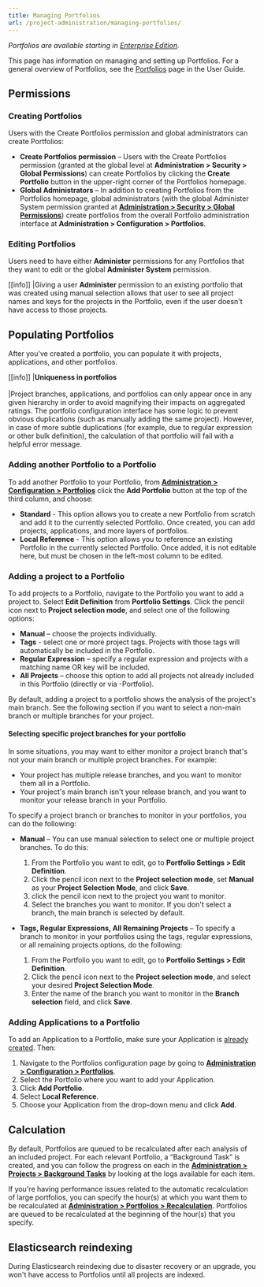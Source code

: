 ```yaml
---
title: Managing Portfolios
url: /project-administration/managing-portfolios/
---
```


*Portfolios are available starting in [Enterprise Edition](https://redirect.sonarsource.com/editions/enterprise.html).*

This page has information on managing and setting up Portfolios. For a general overview of Portfolios, see the [Portfolios](/user-guide/portfolios/) page in the User Guide.

## Permissions

### Creating Portfolios
Users with the Create Portfolios permission and global administrators can create Portfolios:

* **Create Portfolios permission** – Users with the Create Portfolios permission (granted at the global level at **Administration > Security > Global Permissions**) can create Portfolios by clicking the **Create Portfolio** button in the upper-right corner of the Portfolios homepage.
* **Global Administrators** – In addition to creating Portfolios from the Portfolios homepage, global administrators (with the global Administer System permission granted at [**Administration > Security > Global Permissions**](/#sonarqube-admin#/admin/permissions)) create portfolios from the overall Portfolio administration interface at **Administration > Configuration > Portfolios**.

### Editing Portfolios
Users need to have either **Administer** permissions for any Portfolios that they want to edit or the global **Administer System** permission.

[[info]]
|Giving a user **Administer** permission to an existing portfolio that was created using manual selection allows that user to see all project names and keys for the projects in the Portfolio, even if the user doesn't have access to those projects.

## Populating Portfolios
After you've created a portfolio, you can populate it with projects, applications, and other portfolios.

[[info]]
|**Uniqueness in portfolios**<br/><br/>
|Project branches, applications, and portfolios can only appear once in any given hierarchy in order to avoid magnifying their impacts on aggregated ratings. The portfolio configuration interface has some logic to prevent obvious duplications (such as manually adding the same project). However, in case of more subtle duplications (for example, due to regular expression or other bulk definition), the calculation of that portfolio will fail with a helpful error message.

### Adding another Portfolio to a Portfolio
To add another Portfolio to your Portfolio, from **[Administration > Configuration > Portfolios](/#sonarqube-admin#/admin/extension/governance/views_console)** click the **Add Portfolio** button at the top of the third column, and choose:

* **Standard** - This option allows you to create a new Portfolio from scratch and add it to the currently selected Portfolio. Once created, you can add projects, applications, and more layers of portfolios.
* **Local Reference** - This option allows you to reference an existing Portfolio in the currently selected Portfolio. Once added, it is not editable here, but must be chosen in the left-most column to be edited.

### Adding a project to a Portfolio
To add projects to a Portfolio, navigate to the Portfolio you want to add a project to. Select **Edit Definition** from **Portfolio Settings**. Click the pencil icon next to **Project selection mode**, and select one of the following options:

* **Manual** – choose the projects individually.
* **Tags** - select one or more project tags. Projects with those tags will automatically be included in the Portfolio.
* **Regular Expression** – specify a regular expression and projects with a matching name OR key will be included.
* **All Projects** – choose this option to add all projects not already included in this Portfolio (directly or via  -Portfolio).

By default, adding a project to a portfolio shows the analysis of the project's main branch. See the following section if you want to select a non-main branch or multiple branches for your project.

#### **Selecting specific project branches for your portfolio**
In some situations, you may want to either monitor a project branch that's not your main branch or multiple project branches. For example:

* Your project has multiple release branches, and you want to monitor them all in a Portfolio.
* Your project's main branch isn't your release branch, and you want to monitor your release branch in your Portfolio.

To specify a project branch or branches to monitor in your portfolios, you can do the following:

* **Manual** – You can use manual selection to select one or multiple project branches. To do this: 
   1. From the Portfolio you want to edit, go to **Portfolio Settings > Edit Definition**.
   2. Click the pencil icon next to the **Project selection mode**, set **Manual** as your **Project Selection Mode**, and click **Save**.
   3. click the pencil icon next to the project you want to monitor. 
   4. Select the branches you want to monitor. If you don't select a branch, the main branch is selected by default.
   
* **Tags, Regular Expressions, All Remaining Projects** – To specify a branch to monitor in your portfolios using the tags, regular expressions, or all remaining projects options, do the following:
   1. From the Portfolio you want to edit, go to **Portfolio Settings > Edit Definition**. 
   2. Click the pencil icon next to the **Project selection mode**, and select your desired **Project Selection Mode**.
   3. Enter the name of the branch you want to monitor in the **Branch selection** field, and click **Save**.

### Adding Applications to a Portfolio
To add an Application to a Portfolio, make sure your Application is [already created](/user-guide/applications/). Then:

1. Navigate to the Portfolios configuration page by going to **[Administration > Configuration > Portfolios](/#sonarqube-admin#/admin/extension/governance/views_console/)**.
2. Select the Portfolio where you want to add your Application.
3. Click **Add Portfolio**.
4. Select **Local Reference**.
5. Choose your Application from the drop-down menu and click **Add**.

## Calculation
By default, Portfolios are queued to be recalculated after each analysis of an included project. For each relevant Portfolio, a “Background Task” is created, and you can follow the progress on each in the **[Administration > Projects > Background Tasks](/#sonarqube-admin#/admin/background_tasks)** by looking at the logs available for each item.

If you're having performance issues related to the automatic recalculation of large portfolios, you can specify the hour(s) at which you want them to be recalculated at **[Administration > Portfolios > Recalculation](/#sonarqube-admin#/admin/settings?category=portfolios)**. Portfolios are queued to be recalculated at the beginning of the hour(s) that you specify.

## Elasticsearch reindexing
During Elasticsearch reindexing due to disaster recovery or an upgrade, you won't have access to Portfolios until all projects are indexed.
